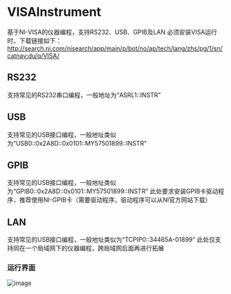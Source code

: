 # VISAInstrument
基于NI-VISA的仪器编程，支持RS232、USB、GPIB及LAN
必须安装VISA运行时，下载链接如下：
http://search.ni.com/nisearch/app/main/p/bot/no/ap/tech/lang/zhs/pg/1/sn/catnav:du/q/VISA/

## RS232
支持常见的RS232串口编程，一般地址为“ASRL1::INSTR”

## USB
支持常见的USB接口编程，一般地址类似为“USB0::0x2A8D::0x0101::MY57501899::INSTR”

## GPIB
支持常见的USB接口编程，一般地址类似为“GPIB0::0x2A8D::0x0101::MY57501899::INSTR”
此处要求安装GPIB卡驱动程序，推荐使用NI-GPIB卡（需要驱动程序，驱动程序可以从NI官方网站下载）

## LAN
支持常见的USB接口编程，一般地址类似为“TCPIP0::34465A-01899”
此处仅支持同在一个局域网下的仪器编程，跨局域网后面再进行拓展

### 运行界面
![image](https://github.com/cnxy/VISAInstrument/blob/master/VISAInstrument/pic.png)
